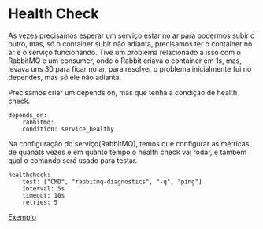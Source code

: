 # Health Check

As vezes precisamos esperar um serviço estar no ar para podermos subir o outro, mas, só o container subir não adianta, precisamos ter o container no ar e o serviço funcionando. Tive um problema relacionado a isso com o RabbitMQ e um consumer, onde o Rabbit criava o container em 1s, mas, levava uns 30 para ficar no ar, para resolver o problema inicialmente fui no dependes, mas só ele não adianta.

Precisamos criar um depends on, mas que tenha a condição de health check.

```docker
depends_on:
    rabbitmq:
    condition: service_healthy
```

Na configuração do serviço(RabbitMQ), temos que configurar as métricas de quanats vezes e em quanto tempo o health check vai rodar, e também qual o comando será usado para testar.

```docker
healthcheck:
    test: ["CMD", "rabbitmq-diagnostics", "-q", "ping"]
    interval: 5s
    timeout: 10s
    retries: 5
```

[Exemplo](https://github.com/CristianoRC/Estudos-RabbitMQ/blob/main/docker-compose.yml)
